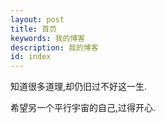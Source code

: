 ```yaml
---
layout: post
title: 首页
keywords: 我的博客
description: 我的博客
id: index
---
```


知道很多道理,却仍旧过不好这一生.

希望另一个平行宇宙的自己,过得开心.